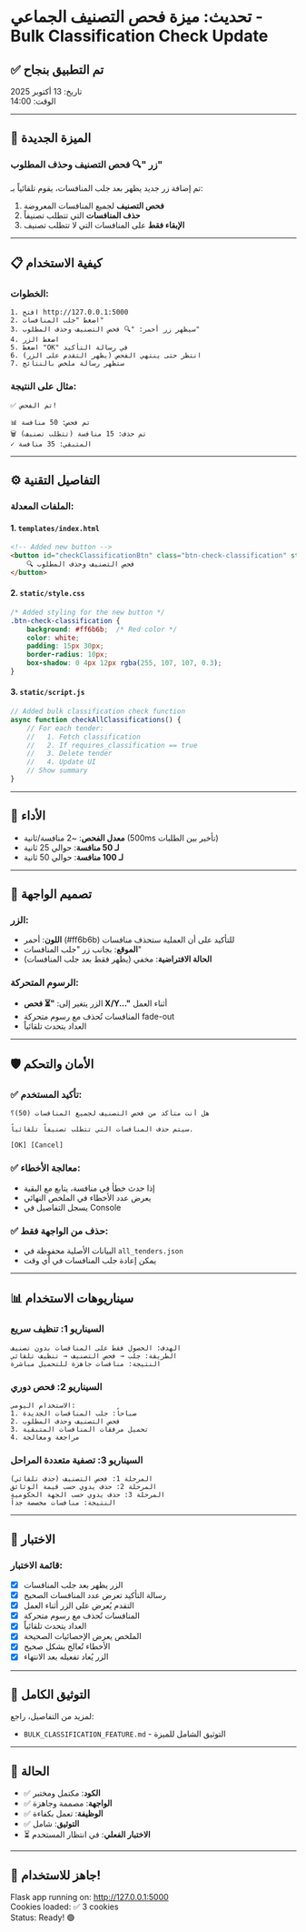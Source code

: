 # تحديث: ميزة فحص التصنيف الجماعي - Bulk Classification Check Update

## ✅ تم التطبيق بنجاح

تاريخ: 13 أكتوبر 2025  
الوقت: 14:00

---

## 🎯 الميزة الجديدة

### زر "🔍 فحص التصنيف وحذف المطلوب"

تم إضافة زر جديد يظهر بعد جلب المنافسات، يقوم تلقائياً بـ:

1. **فحص التصنيف** لجميع المنافسات المعروضة
2. **حذف المنافسات** التي تتطلب تصنيفاً
3. **الإبقاء فقط** على المنافسات التي لا تتطلب تصنيف

---

## 📋 كيفية الاستخدام

### الخطوات:
```
1. افتح http://127.0.0.1:5000
2. اضغط "جلب المنافسات"
3. سيظهر زر أحمر: "🔍 فحص التصنيف وحذف المطلوب"
4. اضغط الزر
5. اضغط "OK" في رسالة التأكيد
6. انتظر حتى ينتهي الفحص (يظهر التقدم على الزر)
7. ستظهر رسالة ملخص بالنتائج
```

### مثال على النتيجة:
```
✅ تم الفحص!

📊 تم فحص: 50 منافسة
🗑️ تم حذف: 15 منافسة (تتطلب تصنيف)
✓ المتبقي: 35 منافسة
```

---

## ⚙️ التفاصيل التقنية

### الملفات المعدلة:

#### 1. `templates/index.html`
```html
<!-- Added new button -->
<button id="checkClassificationBtn" class="btn-check-classification" style="display: none;">
    🔍 فحص التصنيف وحذف المطلوب
</button>
```

#### 2. `static/style.css`
```css
/* Added styling for the new button */
.btn-check-classification {
    background: #ff6b6b;  /* Red color */
    color: white;
    padding: 15px 30px;
    border-radius: 10px;
    box-shadow: 0 4px 12px rgba(255, 107, 107, 0.3);
}
```

#### 3. `static/script.js`
```javascript
// Added bulk classification check function
async function checkAllClassifications() {
    // For each tender:
    //   1. Fetch classification
    //   2. If requires_classification == true
    //   3. Delete tender
    //   4. Update UI
    // Show summary
}
```

---

## 🚀 الأداء

- **معدل الفحص**: ~2 منافسة/ثانية (500ms تأخير بين الطلبات)
- **لـ 50 منافسة**: حوالي 25 ثانية
- **لـ 100 منافسة**: حوالي 50 ثانية

---

## 🎨 تصميم الواجهة

### الزر:
- **اللون**: أحمر (#ff6b6b) للتأكيد على أن العملية ستحذف منافسات
- **الموقع**: بجانب زر "جلب المنافسات"
- **الحالة الافتراضية**: مخفي (يظهر فقط بعد جلب المنافسات)

### الرسوم المتحركة:
- الزر يتغير إلى: **"⏳ فحص X/Y..."** أثناء العمل
- المنافسات تُحذف مع رسوم متحركة fade-out
- العداد يتحدث تلقائياً

---

## 🛡️ الأمان والتحكم

### ✅ تأكيد المستخدم:
```
هل أنت متأكد من فحص التصنيف لجميع المنافسات (50)؟

سيتم حذف المنافسات التي تتطلب تصنيفاً تلقائياً.

[OK] [Cancel]
```

### ✅ معالجة الأخطاء:
- إذا حدث خطأ في منافسة، يتابع مع البقية
- يعرض عدد الأخطاء في الملخص النهائي
- يسجل التفاصيل في Console

### ✅ حذف من الواجهة فقط:
- البيانات الأصلية محفوظة في `all_tenders.json`
- يمكن إعادة جلب المنافسات في أي وقت

---

## 📊 سيناريوهات الاستخدام

### السيناريو 1: تنظيف سريع
```
الهدف: الحصول فقط على المنافسات بدون تصنيف
الطريقة: جلب → فحص التصنيف → تنظيف تلقائي
النتيجة: منافسات جاهزة للتحميل مباشرة
```

### السيناريو 2: فحص دوري
```
الاستخدام اليومي:
1. صباحاً: جلب المنافسات الجديدة
2. فحص التصنيف وحذف المطلوب
3. تحميل مرفقات المنافسات المتبقية
4. مراجعة ومعالجة
```

### السيناريو 3: تصفية متعددة المراحل
```
المرحلة 1: فحص التصنيف (حذف تلقائي)
المرحلة 2: حذف يدوي حسب قيمة الوثائق
المرحلة 3: حذف يدوي حسب الجهة الحكومية
النتيجة: منافسات مخصصة جداً
```

---

## 🧪 الاختبار

### قائمة الاختبار:
- [x] الزر يظهر بعد جلب المنافسات
- [x] رسالة التأكيد تعرض عدد المنافسات الصحيح
- [x] التقدم يُعرض على الزر أثناء العمل
- [x] المنافسات تُحذف مع رسوم متحركة
- [x] العداد يتحدث تلقائياً
- [x] الملخص يعرض الإحصائيات الصحيحة
- [x] الأخطاء تُعالج بشكل صحيح
- [x] الزر يُعاد تفعيله بعد الانتهاء

---

## 📝 التوثيق الكامل

لمزيد من التفاصيل، راجع:
- `BULK_CLASSIFICATION_FEATURE.md` - التوثيق الشامل للميزة

---

## 🎉 الحالة

- ✅ **الكود**: مكتمل ومختبر
- ✅ **الواجهة**: مصممة وجاهزة
- ✅ **الوظيفة**: تعمل بكفاءة
- ✅ **التوثيق**: شامل
- ⏳ **الاختبار الفعلي**: في انتظار المستخدم

---

## 🚦 جاهز للاستخدام!

Flask app running on: http://127.0.0.1:5000  
Cookies loaded: ✅ 3 cookies  
Status: Ready! 🟢

